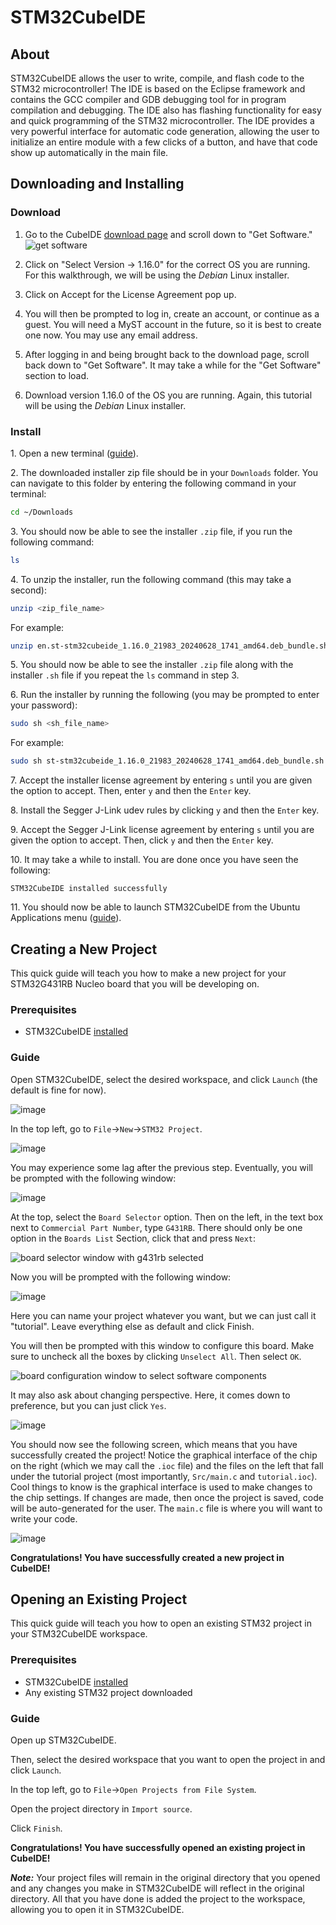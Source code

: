 # STM32CubeIDE

## About
STM32CubeIDE allows the user to write, compile, and flash code to the STM32 microcontroller! The IDE
is based on the Eclipse framework and contains the GCC compiler and GDB debugging tool for in
program compilation and debugging. The IDE also has flashing functionality for easy and quick
programming of the STM32 microcontroller. The IDE provides a very powerful interface for automatic
code generation, allowing the user to initialize an entire module with a few clicks of a button, and
have that code show up automatically in the main file.

## Downloading and Installing
### Download
1. Go to the CubeIDE [download page](https://www.st.com/en/development-tools/stm32cubeide.html) and scroll down to "Get Software."
   ![get software](get-software.webp)

2. Click on "Select Version &rarr; 1.16.0" for the correct OS you are running. For this walkthrough,
we will be using the <em>Debian</em> Linux installer.

3. Click on Accept for the License Agreement pop up.

4. You will then be prompted to log in, create an account, or continue as a guest. You will need a
MyST account in the future, so it is best to create one now. You may use any email address.

5. After logging in and being brought back to the download page, scroll back down to "Get Software".
It may take a while for the "Get Software" section to load.

6. Download version 1.16.0 of the OS you are running. Again, this tutorial will be using the <em>Debian</em>
Linux installer.

### Install
1\. Open a new terminal ([guide](https://www.howtogeek.com/686955/how-to-launch-a-terminal-window-on-ubuntu-linux/)).

2\. The downloaded installer zip file should be in your `Downloads` folder. You can navigate to this
folder by entering the following command in your terminal:
```sh
cd ~/Downloads
```

3\. You should now be able to see the installer `.zip` file, if you run the following command:

```sh
ls
```

4\. To unzip the installer, run the following command (this may take a second):

```sh
unzip <zip_file_name>
```

For example:
```sh
unzip en.st-stm32cubeide_1.16.0_21983_20240628_1741_amd64.deb_bundle.sh.zip
```

5\. You should now be able to see the installer `.zip` file along with the installer `.sh` file if
you repeat the `ls` command in step 3.

6\. Run the installer by running the following (you may be prompted to enter your password):

```sh
sudo sh <sh_file_name>
```

For example:
```sh
sudo sh st-stm32cubeide_1.16.0_21983_20240628_1741_amd64.deb_bundle.sh
```

7\. Accept the installer license agreement by entering `s` until you are given the option to accept.
Then, enter `y` and then the `Enter` key.

8\. Install the Segger J-Link udev rules by clicking `y` and then the `Enter` key.

9\. Accept the Segger J-Link license agreement by entering `s` until you are given the option to accept.
Then, click `y` and then the `Enter` key.

10\. It may take a while to install. You are done once you have seen the following:
```
STM32CubeIDE installed successfully
```

11\. You should now be able to launch STM32CubeIDE from the Ubuntu Applications menu ([guide](https://help.ubuntu.com/stable/ubuntu-help/shell-apps-open.html.en)).

## Creating a New Project
This quick guide will teach you how to make a new project for your STM32G431RB Nucleo board that you
will be developing on.

### Prerequisites
* STM32CubeIDE [installed](../stm32cubeide/index.md)

### Guide
Open STM32CubeIDE, select the desired workspace, and click `Launch` (the default is fine for now).

![image](https://user-images.githubusercontent.com/71603173/186999707-e8a45808-e55b-4859-a797-41e1fe225b05.png)

In the top left, go to `File`&#8594;`New`&#8594;`STM32 Project`.

![image](https://user-images.githubusercontent.com/71603173/186999816-2f289e9c-ebd2-4c3b-ae86-8a29d061ab75.png)

You may experience some lag after the previous step. Eventually, you will be prompted with the following window:

![image](https://user-images.githubusercontent.com/71603173/186999915-d8197e0a-cf00-43e0-a8ce-7c13c3039615.png)

At the top, select the `Board Selector` option.
Then on the left, in the text box next to `Commercial Part Number`, type `G431RB`.
There should only be one option in the `Boards List` Section, click that and press `Next`:

![board selector window with g431rb selected](board-select.webp)

Now you will be prompted with the following window:

![image](https://user-images.githubusercontent.com/71603173/187000137-4465eb7f-d7b6-4ec2-8986-57e7c16f9a14.png)

Here you can name your project whatever you want, but we can just call it "tutorial".  Leave everything else as default and click Finish.

You will then be prompted with this window to configure this board. Make sure to uncheck all the
boxes by clicking `Unselect All`. Then select `OK`.

![board configuration window to select software components](board-config.webp)

It may also ask about changing perspective. Here, it comes down to preference, but you can just click `Yes`.

![image](https://user-images.githubusercontent.com/71603173/187000255-967961b9-7b45-4d6f-b0ca-4bb18dbb7210.png)

You should now see the following screen, which means that you have successfully created the project!
Notice the graphical interface of the chip on the right (which we may call the `.ioc` file) and the
files on the left that fall under the tutorial project (most importantly, `Src/main.c` and
`tutorial.ioc`). Cool things to know is the graphical interface is used to make changes to the chip
settings. If changes are made, then once the project is saved, code will be auto-generated for the
user. The `main.c` file is where you will want to write your code.

![image](https://user-images.githubusercontent.com/71603173/187000579-18856eed-e151-4cc7-a5d3-f419b2eff41e.png)

**Congratulations! You have successfully created a new project in CubeIDE!**

## Opening an Existing Project
This quick guide will teach you how to open an existing STM32 project in your STM32CubeIDE workspace.

### Prerequisites
* STM32CubeIDE [installed](#install)
* Any existing STM32 project downloaded

### Guide

Open up STM32CubeIDE.

Then, select the desired workspace that you want to open the project in and click `Launch`.

In the top left, go to `File`&#8594;`Open Projects from File System`.

Open the project directory in `Import source`.

Click `Finish`.

**Congratulations! You have successfully opened an existing project in CubeIDE!**

***Note:*** Your project files will remain in the original directory that you opened
and any changes you make in STM32CubeIDE will reflect in the original directory.
All that you have done is added the project to the workspace, allowing you to
open it in STM32CubeIDE.
